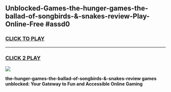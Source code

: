 
## Unblocked-Games-the-hunger-games-the-ballad-of-songbirds-&-snakes-review-Play-Online-Free #assd0
<h3>
<a href="https://us.freeplayer.one?title=the-hunger-games-the-ballad-of-songbirds-&-snakes-review&ref=10M">CLICK TO PLAY</a></h3>
<hr>

<h3>
<a href="https://us.freeplayer.one?title=the-hunger-games-the-ballad-of-songbirds-&-snakes-review&ref=10M">CLICK 2 PLAY</a>
  
</h3>

<a href="https://us.freeplayer.one?title=the-hunger-games-the-ballad-of-songbirds-&-snakes-review&ref=10M"><img src="https://clearcache.store/games.png"></a>


**the-hunger-games-the-ballad-of-songbirds-&-snakes-review games unblocked: Your Gateway to Fun and Accessible Online Gaming**
